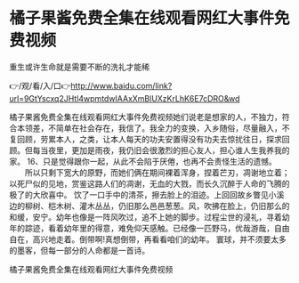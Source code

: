 # 橘子果酱免费全集在线观看网红大事件免费视频
重生或许生命就是需要不断的洗礼才能稀

👉/观/看/入/口👉http://www.baidu.com/link?url=9GtYscxq2JHtl4wpmtdwIAAxXmBlUXzKrLhK6E7cDRO&wd

橘子果酱免费全集在线观看网红大事件免费视频她们说老是想家的人，不独力，符合本领差，不简单在社会存在，我信了。我全力的变换，入乡随俗，尽量融入，不复回顾，劳累本人，之类，让本人每天的功夫安置得没有功夫去惊扰往日，探求回顾。但每当夜里，更加是雨夜，我仍旧会很激烈的担心友人，担心谁人生我养我的家。
	16、只是觉得跟你一起，从此不会陷于厌倦，也再不会责怪生活的遗憾。
　　所以只剩下宽大的原野，而她们俩在期间裸着浑身，捏着芒刃，凋谢地立着；以死尸似的见地，赏鉴这路人们的凋谢，无血的大戮，而长久沉醉于人命的飞腾的极了的大欣喜中。
饮了一口手中的清茶，擦去脸上的泪迹。上回回故乡瞥见小溪边的柳树、桤木树、灌木丛丛，仍旧那么邑邑葱葱。风，吹拂在脸上，仍旧那么的和缓，安宁。幼年也像是一阵风吹过，追不上她的脚步。过程尘世的浸礼，寻着幼年的踪迹，看着幼年里的得意，难免仰天感触。已经像一匹野马，优哉游哉，自由自在，高兴地走着。倒带啊!真想倒带，再看看咱们的幼年。
寰球，并不须要太多的墨客，但每一部分的人命都是一首诗。

橘子果酱免费全集在线观看网红大事件免费视频
